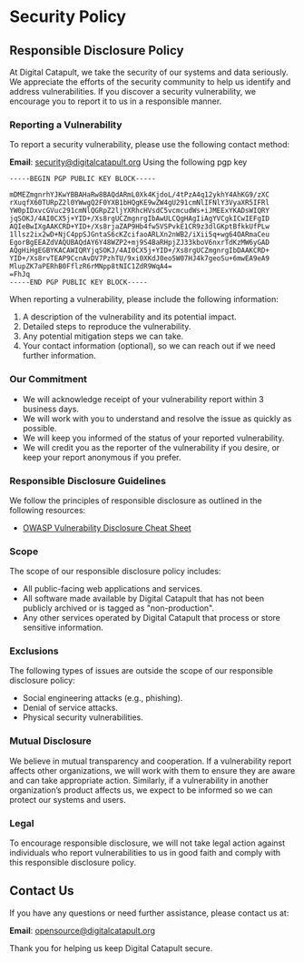 # Security Policy

## Responsible Disclosure Policy

At Digital Catapult, we take the security of our systems and data seriously. We appreciate the efforts of the security community to help us identify and address vulnerabilities. If you discover a security vulnerability, we encourage you to report it to us in a responsible manner.

### Reporting a Vulnerability

To report a security vulnerability, please use the following contact method:

**Email**: security@digitalcatapult.org
Using the following pgp key
```
-----BEGIN PGP PUBLIC KEY BLOCK-----

mDMEZmgnrhYJKwYBBAHaRw8BAQdARmL0Xk4KjdoL/4tPzA4q12ykhY4AhKG9/zXC
rXuqfX60TURpZ2l0YWwgQ2F0YXB1bHQgKE9wZW4gU291cmNlIFNlY3VyaXR5IFRl
YW0pIDxvcGVuc291cmNlQGRpZ2ljYXRhcHVsdC5vcmcudWs+iJMEExYKADsWIQRY
jqSOKJ/4AI0CX5j+YID+/Xs8rgUCZmgnrgIbAwULCQgHAgIiAgYVCgkICwIEFgID
AQIeBwIXgAAKCRD+YID+/Xs8rjaZAP9Hb4fw5VSPvkE1CR9z3dlGKptBfkkUfPLw
1llsz2ix2wD+NjC4ppSJGntaS6cKZcifaoARLXn2nWB2/iXii5q+wg64OARmaCeu
EgorBgEEAZdVAQUBAQdAY6Y48WZP2+mj9S4BaRHpjZJ33kboV6nxrTdKzMW6yGAD
AQgHiHgEGBYKACAWIQRYjqSOKJ/4AI0CX5j+YID+/Xs8rgUCZmgnrgIbDAAKCRD+
YID+/Xs8rvTEAP9CcnAvDV7PzhTU/9xi0XKdJ0eo5W07HJ4k7geoSu+6mwEA9eA9
MlupZK7aPERhB0FflzR6rMNpp8tNIC1ZdR9WqA4=
=FhJq
-----END PGP PUBLIC KEY BLOCK-----
```

When reporting a vulnerability, please include the following information:

1. A description of the vulnerability and its potential impact.
2. Detailed steps to reproduce the vulnerability.
3. Any potential mitigation steps we can take.
4. Your contact information (optional), so we can reach out if we need further information.

### Our Commitment

- We will acknowledge receipt of your vulnerability report within 3 business days.
- We will work with you to understand and resolve the issue as quickly as possible.
- We will keep you informed of the status of your reported vulnerability.
- We will credit you as the reporter of the vulnerability if you desire, or keep your report anonymous if you prefer.

### Responsible Disclosure Guidelines

We follow the principles of responsible disclosure as outlined in the following resources:

- [OWASP Vulnerability Disclosure Cheat Sheet](https://cheatsheetseries.owasp.org/cheatsheets/Vulnerability_Disclosure_Cheat_Sheet.html)

### Scope

The scope of our responsible disclosure policy includes:

- All public-facing web applications and services.
- All software made available by Digital Catapult that has not been publicly archived or is tagged as "non-production".
- Any other services operated by Digital Catapult that process or store sensitive information.

### Exclusions

The following types of issues are outside the scope of our responsible disclosure policy:

- Social engineering attacks (e.g., phishing).
- Denial of service attacks.
- Physical security vulnerabilities.

### Mutual Disclosure

We believe in mutual transparency and cooperation. If a vulnerability report affects other organizations, we will work with them to ensure they are aware and can take appropriate action. Similarly, if a vulnerability in another organization’s product affects us, we expect to be informed so we can protect our systems and users.

### Legal

To encourage responsible disclosure, we will not take legal action against individuals who report vulnerabilities to us in good faith and comply with this responsible disclosure policy.

## Contact Us

If you have any questions or need further assistance, please contact us at:

**Email**: opensource@digitalcatapult.org

Thank you for helping us keep Digital Catapult secure.
